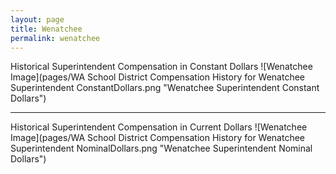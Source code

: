```yaml
---
layout: page
title: Wenatchee
permalink: wenatchee
---
```



Historical Superintendent Compensation in Constant Dollars
![Wenatchee Image](pages/WA School District Compensation History for Wenatchee Superintendent ConstantDollars.png "Wenatchee Superintendent Constant Dollars")

___

Historical Superintendent Compensation in Current Dollars
![Wenatchee Image](pages/WA School District Compensation History for Wenatchee Superintendent NominalDollars.png "Wenatchee Superintendent Nominal Dollars")